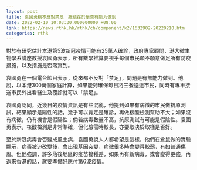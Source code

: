```yaml
---
layout: post
title: 袁國勇稱不反對禁足　癥結在於是否有能力做到
date: 2022-02-10 10:03:30.000000000 +08:00
link: https://news.rthk.hk/rthk/ch/component/k2/1632902-20220210.htm
categories: rthk
---
```


對於有研究估計本港第5波新冠疫情可能有25萬人確診，政府專家顧問、港大微生物學系講座教授袁國勇表示，所有數學推算要視乎每個市民願不願意做足所有防疫措施，以及措施是否落實到。

袁國勇在一個電台節目表示，從來都不反對「禁足」，問題是有無能力做到。他說，以本港300萬個家庭計算，如果能夠確保每日將三餐送達市民，同時有專車接送市民外出看醫生及覆診就可以「禁足」。

袁國勇認同，近幾日的疫情資訊是有些混亂，他提到如果有病徵的市民做抗原測試，結果顯示是陽性的話，幾乎可以肯定是確診，再做核酸檢測幫助不大；如果沒有病徵，仍有機會是假陽性；倘若病毒數量不高，抗原測試有可能是假陰性。袁國勇表示，核酸檢測是非常準確，但化驗需時較長，亦要取決於取樣是否好。

至於新冠病毒會否變成風土病，袁國勇說人人都希望是這樣，他們在倉鼠做的實驗顯示，病毒被迫改變後，會出現基因突變，病徵很多時會變得較弱，有如普通傷風。但他強調，許多落後地區的疫苗接種差，如果再有新病毒，或會變得更強，再返來香港的話，就要準備好應付第6波疫情。
